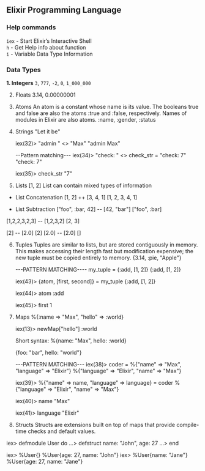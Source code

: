 ## Elixir Programming Language

### Help commands

`iex` - Start Elixir’s Interactive Shell  
`h` - Get Help info about function  
`i` - Variable Data Type Information

### Data Types

**1. Integers**
`3`, `777`, `-2`, `0`, `1_000_000`

2. Floats
   3.14, 0.00000001

3. Atoms
   An atom is a constant whose name is its value.
   The booleans true and false are also the atoms :true and :false, respectively.
   Names of modules in Elixir are also atoms.
   :name, :gender, :status

4. Strings
   "Let it be"

   iex(32)> "admin " <> "Max"
   "admin Max"

   --Pattern matching---
   iex(34)> "check: " <> check_str = "check: 7"
   "check: 7"

   iex(35)> check_str
   "7"

5. Lists
   [1, 2]
   List can contain mixed types of information

- List Concatenation
  [1, 2] ++ [3, 4, 1]
  [1, 2, 3, 4, 1]

- List Subtraction
  ["foo", :bar, 42] -- [42, "bar"]
  ["foo", :bar]

[1,2,2,3,2,3] -- [1,2,3,2]
[2, 3]

[2] -- [2.0]
[2]
[2.0] -- [2.0]
[]

6. Tuples
   Tuples are similar to lists, but are stored contiguously in memory.
   This makes accessing their length fast but modification expensive; the new tuple must be copied entirely to memory.
   {3.14, :pie, "Apple"}

   ---PATTERN MATCHING----
   my_tuple = {:add, [1, 2]}
   {:add, [1, 2]}

   iex(43)> {atom, [first, second]} = my_tuple
   {:add, [1, 2]}

   iex(44)> atom
   :add

   iex(45)> first
   1

7. Maps
   %{:name => "Max", "hello" => :world}

   iex(13)> newMap["hello"]
   :world

   Short syntax:
   %{name: "Max", hello: :world}

   {foo: "bar", hello: "world"}

   ---PATTERN MATCHING---
   iex(38)> coder = %{"name" => "Max", "language" => "Elixir"}
   %{"language" => "Elixir", "name" => "Max"}

   iex(39)> %{"name" => name, "language" => language} = coder
   %{"language" => "Elixir", "name" => "Max"}

   iex(40)> name
   "Max"

   iex(41)> language
   "Elixir"

8. Structs
   Structs are extensions built on top of maps that provide compile-time checks and default values.

iex> defmodule User do
...> defstruct name: "John", age: 27
...> end

iex> %User{}
%User{age: 27, name: "John"}
iex> %User{name: "Jane"}
%User{age: 27, name: "Jane"}
